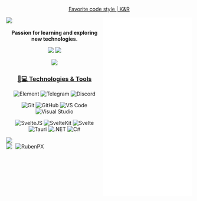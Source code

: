 
<div align="center">

  [Favorite code style | K&R](https://gist.github.com/jesseschalken/0f47a2b5a738ced9c845)
</div>


<img src="/github-metrics.svg" width="48%" align="right" />




<p align="left">
  <a href="https://git.io/typing-svg"><img width="48%" src="https://readme-typing-svg.herokuapp.com/?lines=Hello,+There!+👋;I'm+RubenPX;Nice+to+meet+you!&center=true&size=35"></a>
  <p align="center"><b>Passion for learning and exploring new technologies.</b></p>
  
  <p align="center">
    <img src="https://img.shields.io/badge/Free%20Time%20Developer-181717?style=flat-square&logo=opensourceinitiative">
    <img src="https://img.shields.io/badge/Dark%20Theme%20Lover-181717?style=flat-square&logo=darkreader">
  </p>

  <p align="center"><img src="https://profile-counter.glitch.me/RubenPX/count.svg" /></p>
  <!-- Counter Start date: 12 / 1 / 2020</div> -->
</p>

<h3 align="center"><u>🚀💻 Technologies & Tools</u></h3>
<p align="center">

  <p align="center">
    <img title="Element" src="https://img.shields.io/badge/Matrix-181717?style=flat-square&logo=matrix" />
    <img title="Telegram" src="https://img.shields.io/badge/Telegram-181717?style=flat-square&logo=telegram" />
    <img title="Discord" src="https://img.shields.io/badge/Discord-181717?style=flat-square&logo=discord" />
  </p>
  
  <p align="center">
    <img title="Git" src="https://img.shields.io/badge/Git-181717?style=flat-square&logo=git" />
    <img title="GitHub" src="https://img.shields.io/badge/GitHub-181717?style=flat-square&logo=github" />
    <img title="VS Code" src="https://img.shields.io/badge/VS%20Code-181717?style=flat-square&logo=visual-studio-code" />
    <img title="Visual Studio" src="https://img.shields.io/badge/Visual%20Studio-181717?style=flat-square&logo=visual-studio" />
  </p>

  <p align="center">
    <img title="SvelteJS" src="https://img.shields.io/badge/SvelteJS-181717?style=flat-square&logo=svelte" />
    <img title="SvelteKit" src="https://img.shields.io/badge/SvelteKit-181717?style=flat-square&logo=svelte" />
    <img title="Svelte" src="https://img.shields.io/badge/Typescript-181717?style=flat-square&logo=typescript" />
    <img title="Tauri" src="https://img.shields.io/badge/Tauri-181717?style=flat-square&logo=tauri" />
    <img title=".NET" src="https://img.shields.io/badge/Dotnet-181717?style=flat-square&logo=dotnet" />
    <img title="C#" src="https://img.shields.io/badge/CSharp-181717?style=flat-square&logo=csharp" />
  </p>

</p>

<a align="left" width="47%" href="https://wakatime.com/@RubenPX"><img align="left" width="48%" src="https://github-readme-stats.vercel.app/api/wakatime?username=RubenPX&theme=github_dark&custom_title=Week%20Stats&layout=compact&border_color=195572" /></a>
<img align="right" width="47%" src="https://github-readme-streak-stats.herokuapp.com?user=RubenPX&theme=github-dark&date_format=j%20M%5B%20Y%5D&border=195572&stroke=006FDD&ring=006FDD&fire=21FF00&currStreakLabel=006FDD&sideLabels=006FDD&currStreakNum=006FDD&sideNums=006FDD&" alt="RubenPX" />

<img width="100%" src="https://wakatime.com/share/@RubenPX/d3cb1efa-a994-4f17-9450-c1e15a40e476.svg" />

